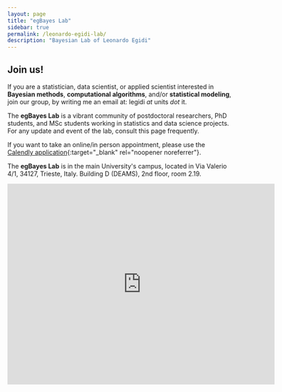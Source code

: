 ```yaml
---
layout: page
title: "egBayes Lab"
sidebar: true
permalink: /leonardo-egidi-lab/
description: "Bayesian Lab of Leonardo Egidi"
---
```


## Join us!

If you are a statistician, data scientist, or applied scientist interested in **Bayesian methods**,
 **computational algorithms**, and/or **statistical modeling**, join our group, by writing me an email at: legidi *at* units *dot* it.

The **egBayes Lab** is a vibrant community of postdoctoral researchers, PhD students, and MSc students working in statistics and data science projects.
For any update and event of the lab, consult this page frequently.

If you want to take an online/in person appointment, please use the [Calendly application](https://calendly.com/leonegidi){:target="_blank" rel="noopener noreferrer"}.

The **egBayes Lab** is in the main University's campus, located in Via Valerio 4/1, 34127, Trieste, Italy. Building D (DEAMS), 2nd floor, room 2.19.

<iframe src="https://www.google.com/maps/embed?pb=!1m18!1m12!1m3!1d2788.573618482325!2d13.791335076498134!3d45.6593837203943!2m3!1f0!2f0!3f0!3m2!1i1024!2i768!4f13.1!3m3!1m2!1s0x477b6b3d55a56c43%3A0x3a3fd398bbffe06!2sEdificio%20D%2C%20Via%20Alfonso%20Valerio%2C%204%2F1%2C%2034127%20Trieste%20TS!5e0!3m2!1sit!2sit!4v1729680305904!5m2!1sit!2sit" width="600" height="450" style="border:0;" allowfullscreen="" loading="lazy" referrerpolicy="no-referrer-when-downgrade"></iframe>